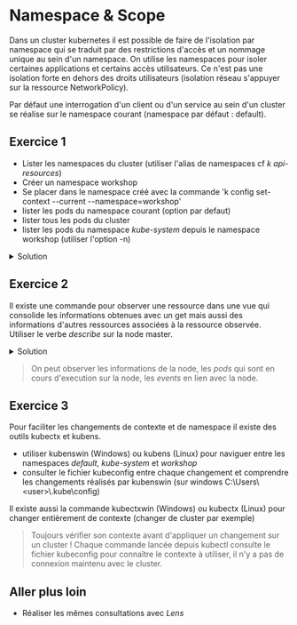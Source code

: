 # Namespace & Scope

Dans un cluster kubernetes il est possible de faire de l'isolation par namespace qui se traduit par des restrictions d'accès et un nommage unique au sein d'un namespace.
On utilise les namespaces pour isoler certaines applications et certains accès utilisateurs. Ce n'est pas une isolation forte en dehors des droits utilisateurs (isolation réseau s'appuyer sur la ressource NetworkPolicy).

Par défaut une interrogation d'un client ou d'un service au sein d'un cluster se réalise sur le namespace courant (namespace par défaut : default).

## Exercice 1

- Lister les namespaces du cluster (utiliser l'alias de namespaces cf _k api-resources_)
- Créer un namespace workshop
- Se placer dans le namespace créé avec la commande 'k config set-context --current --namespace=workshop'
- lister les pods du namespace courant (option par defaut)
- lister tous les pods du cluster
- lister les pods du namespace _kube-system_ depuis le namespace workshop (utiliser l'option -n)

<details>
<summary>Solution</summary>

```shell
k get ns
k create ns workshop
k config set-context --current --namespace=workshop
k get po
k get po -A
k get po -n kube-system
```

Certaines ressources ont un scope cluster d'autres ressources ont un scope namespace, utiliser _k api-resources_ pour connaître leur scope.

</details>

## Exercice 2

Il existe une commande pour observer une ressource dans une vue qui consolide les informations obtenues avec un get mais aussi des informations d'autres ressources associées à la ressource observée. Utiliser le verbe _describe_ sur la node master.

<details>
<summary>Solution</summary>

```shell
k describe node k3d-workshop-server-0
```

</details>

> On peut observer les informations de la node, les _pods_ qui sont en cours d'execution sur la node, les _events_ en lien avec la node.

## Exercice 3

Pour faciliter les changements de contexte et de namespace il existe des outils kubectx et kubens.

- utiliser kubenswin (Windows) ou kubens (Linux) pour naviguer entre les namespaces _default_, _kube-system_ et _workshop_
- consulter le fichier kubeconfig entre chaque changement et comprendre les changements réalisés par kubenswin (sur windows C:\Users\\<user\>\\.kube\config)

Il existe aussi la commande kubectxwin (Windows) ou kubectx (Linux) pour changer entièrement de contexte (changer de cluster par exemple)

> Toujours vérifier son contexte avant d'appliquer un changement sur un cluster !
> Chaque commande lancée depuis kubectl consulte le fichier kubeconfig pour connaître le contexte à utiliser, il n'y a pas de connexion maintenu avec le cluster.

## Aller plus loin

- Réaliser les mêmes consultations avec _Lens_

